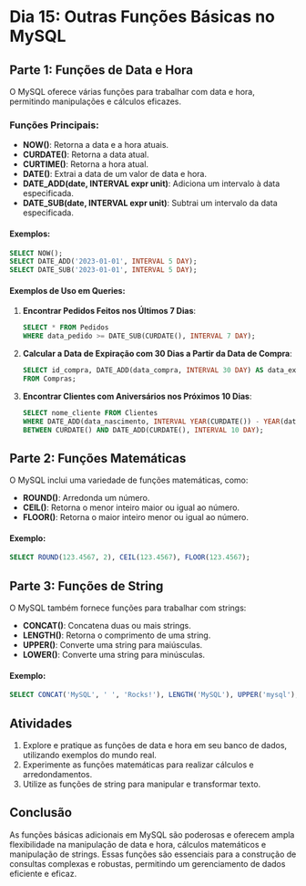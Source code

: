 # Dia 15: Outras Funções Básicas no MySQL

## Parte 1: Funções de Data e Hora

O MySQL oferece várias funções para trabalhar com data e hora, permitindo manipulações e cálculos eficazes.

### Funções Principais:

- **NOW()**: Retorna a data e a hora atuais.
- **CURDATE()**: Retorna a data atual.
- **CURTIME()**: Retorna a hora atual.
- **DATE()**: Extrai a data de um valor de data e hora.
- **DATE_ADD(date, INTERVAL expr unit)**: Adiciona um intervalo à data especificada.
- **DATE_SUB(date, INTERVAL expr unit)**: Subtrai um intervalo da data especificada.

#### Exemplos:

```sql
SELECT NOW(); 
SELECT DATE_ADD('2023-01-01', INTERVAL 5 DAY);
SELECT DATE_SUB('2023-01-01', INTERVAL 5 DAY);
```

#### Exemplos de Uso em Queries:

1. **Encontrar Pedidos Feitos nos Últimos 7 Dias**:
    ```sql
    SELECT * FROM Pedidos
    WHERE data_pedido >= DATE_SUB(CURDATE(), INTERVAL 7 DAY);
    ```

2. **Calcular a Data de Expiração com 30 Dias a Partir da Data de Compra**:
    ```sql
    SELECT id_compra, DATE_ADD(data_compra, INTERVAL 30 DAY) AS data_expiracao
    FROM Compras;
    ```

3. **Encontrar Clientes com Aniversários nos Próximos 10 Dias**:
    ```sql
    SELECT nome_cliente FROM Clientes
    WHERE DATE_ADD(data_nascimento, INTERVAL YEAR(CURDATE()) - YEAR(data_nascimento) + IF(DAYOFYEAR(CURDATE()) > DAYOFYEAR(data_nascimento), 1, 0) YEAR)
    BETWEEN CURDATE() AND DATE_ADD(CURDATE(), INTERVAL 10 DAY);
    ```

## Parte 2: Funções Matemáticas

O MySQL inclui uma variedade de funções matemáticas, como:

- **ROUND()**: Arredonda um número.
- **CEIL()**: Retorna o menor inteiro maior ou igual ao número.
- **FLOOR()**: Retorna o maior inteiro menor ou igual ao número.

#### Exemplo:

```sql
SELECT ROUND(123.4567, 2), CEIL(123.4567), FLOOR(123.4567);
```

## Parte 3: Funções de String

O MySQL também fornece funções para trabalhar com strings:

- **CONCAT()**: Concatena duas ou mais strings.
- **LENGTH()**: Retorna o comprimento de uma string.
- **UPPER()**: Converte uma string para maiúsculas.
- **LOWER()**: Converte uma string para minúsculas.

#### Exemplo:

```sql
SELECT CONCAT('MySQL', ' ', 'Rocks!'), LENGTH('MySQL'), UPPER('mysql'), LOWER('MySQL');
```

## Atividades

1. Explore e pratique as funções de data e hora em seu banco de dados, utilizando exemplos do mundo real.
2. Experimente as funções matemáticas para realizar cálculos e arredondamentos.
3. Utilize as funções de string para manipular e transformar texto.

## Conclusão

As funções básicas adicionais em MySQL são poderosas e oferecem ampla flexibilidade na manipulação de data e hora, cálculos matemáticos e manipulação de strings. Essas funções são essenciais para a construção de consultas complexas e robustas, permitindo um gerenciamento de dados eficiente e eficaz.